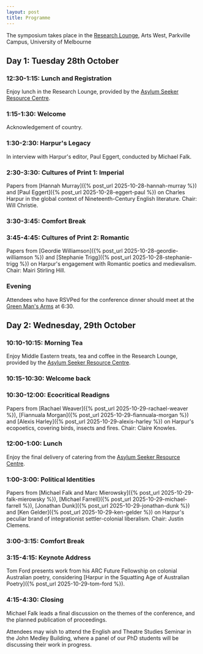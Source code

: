 ```yaml
---
layout: post
title: Programme
---
```


The symposium takes place in the [Research Lounge](https://maps.unimelb.edu.au/point?poi=664876), Arts West, Parkville Campus, University of Melbourne

## Day 1: Tuesday 28th October

### 12:30-1:15: Lunch and Registration

Enjoy lunch in the Research Lounge, provided by the [Asylum Seeker Resource Centre](https://asrc.org.au/).

### 1:15-1:30: Welcome

Acknowledgement of country.

### 1:30-2:30: Harpur's Legacy

In interview with Harpur's editor, Paul Eggert, conducted by Michael Falk.

### 2:30-3:30: Cultures of Print 1: Imperial

Papers from [Hannah Murray]({% post_url 2025-10-28-hannah-murray %}) and [Paul Eggert]({% post_url 2025-10-28-eggert-paul %}) on Charles Harpur in the global context of Nineteenth-Century English literature. Chair: Will Christie.

### 3:30-3:45: Comfort Break

### 3:45-4:45: Cultures of Print 2: Romantic

Papers from [Geordie Williamson]({% post_url 2025-10-28-geordie-williamson %}) and [Stephanie Trigg]({% post_url 2025-10-28-stephanie-trigg %}) on Harpur's engagement with Romantic poetics and medievalism. Chair: Mairi Stirling Hill.

### Evening 

Attendees who have RSVPed for the conference dinner should meet at the [Green Man's Arms](https://www.greenmansarms.com.au/) at 6:30.

## Day 2: Wednesday, 29th October

### 10:10-10:15: Morning Tea

Enjoy Middle Eastern treats, tea and coffee in the Research Lounge, provided by the [Asylum Seeker Resource Centre](https://asrc.org.au/).

### 10:15-10:30: Welcome back 

### 10:30-12:00: Ecocritical Readigns

Papers from [Rachael Weaver]({% post_url 2025-10-29-rachael-weaver %}), [Fiannuala Morgan]({% post_url 2025-10-29-fiannuala-morgan %}) and [Alexis Harley]({% post_url 2025-10-29-alexis-harley %}) on Harpur's ecopoetics, covering birds, insects and fires. Chair: Claire Knowles.

### 12:00-1:00: Lunch

Enjoy the final delivery of catering from the [Asylum Seeker Resource Centre](https://asrc.org.au/).

### 1:00-3:00: Political Identities

Papers from [Michael Falk and Marc Mierowsky]({% post_url 2025-10-29-falk-mierowsky %}), [Michael Farrell]({% post_url 2025-10-29-michael-farrell %}), [Jonathan Dunk]({% post_url 2025-10-29-jonathan-dunk %}) and [Ken Gelder]({% post_url 2025-10-29-ken-gelder %}) on Harpur's peculiar brand of integrationist settler-colonial liberalism. Chair: Justin Clemens.

### 3:00-3:15: Comfort Break

### 3:15-4:15: Keynote Address

Tom Ford presents work from his ARC Future Fellowship on colonial Australian poetry, considering [Harpur in the Squatting Age of Australian Poetry]({% post_url 2025-10-29-tom-ford %}).

### 4:15-4:30: Closing

Michael Falk leads a final discussion on the themes of the conference, and the planned publication of proceedings.

Attendees may wish to attend the English and Theatre Studies Seminar in the John Medley Building, where a panel of our PhD students will be discussing their work in progress.
